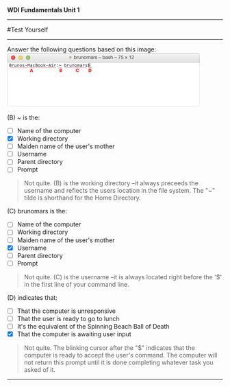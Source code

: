 **WDI Fundamentals Unit 1**

---

#Test Yourself

---

Answer the following questions based on this image:
<br>
![Command Line](../assets/chapter1/quiz1.gif)

(B) ~ is the:
- [ ] Name of the computer
- [x] Working directory
- [ ] Maiden name of the user's mother
- [ ] Username
- [ ] Parent directory
- [ ] Prompt

> Not quite.
> (B) is the working directory –it always preceeds the username and reflects the users location in the file system. The "~" tilde is shorthand for the Home Directory.


(C) brunomars is the:
- [ ] Name of the computer
- [ ] Working directory
- [ ] Maiden name of the user's mother
- [x] Username
- [ ] Parent directory
- [ ] Prompt

> Not quite.
> (C) is the username –it is always located right before the '$' in the first line of your command line.

(D) indicates that:
- [ ] That the computer is unresponsive
- [ ] That the user is ready to go to lunch
- [ ] It's the equivalent of the Spinning Beach Ball of Death
- [x] That the computer is awaiting user input

> Not quite.
> The blinking cursor after the "$" indicates that the computer is ready to accept the user's command.  The computer will not return this prompt until it is done completing whatever task you asked of it.

---
